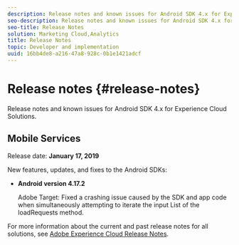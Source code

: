 ```yaml
---
description: Release notes and known issues for Android SDK 4.x for Experience Cloud Solutions.
seo-description: Release notes and known issues for Android SDK 4.x for Experience Cloud Solutions.
seo-title: Release Notes
solution: Marketing Cloud,Analytics
title: Release Notes
topic: Developer and implementation
uuid: 16bb4de8-a216-47a8-928c-0b1e1421adcf
---
```


# Release notes {#release-notes}

Release notes and known issues for Android SDK 4.x for Experience Cloud Solutions.

## Mobile Services

Release date: **January 17, 2019**

New features, updates, and fixes to the Android SDKs:

* **Android version 4.17.2**

  Adobe Target: Fixed a crashing issue caused by the SDK and app code when simultaneously attempting to iterate the input List of the loadRequests method.

For more information about the current and past release notes for all solutions, see [Adobe Experience Cloud Release Notes](https://marketing.adobe.com/resources/help/en_US/whatsnew/). 
